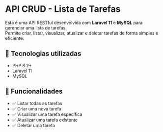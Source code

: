 # API CRUD - Lista de Tarefas

Esta é uma API RESTful desenvolvida com **Laravel 11** e **MySQL** para gerenciar uma lista de tarefas.  
Permite criar, listar, visualizar, atualizar e deletar tarefas de forma simples e eficiente.

## 🚀 Tecnologias utilizadas

- PHP 8.2+
- Laravel 11
- MySQL

## 📄 Funcionalidades

- ✅ Listar todas as tarefas 
- ✅ Criar uma nova tarefa 
- ✅ Visualizar uma tarefa específica 
- ✅ Atualizar uma tarefa existente 
- ✅ Deletar uma tarefa 

